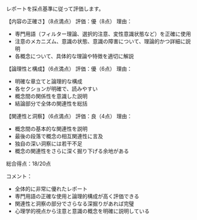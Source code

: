 レポートを採点基準に従って評価します。

【内容の正確さ】（8点満点）
評価：優（8点）
理由：
- 専門用語（フィルター理論、選択的注意、変性意識状態など）を正確に使用
- 注意のメカニズム、意識の状態、意識の障害について、理論的かつ詳細に説明
- 各概念について、具体的な理論や特徴を適切に解説

【論理性と構成】（6点満点）
評価：優（6点）
理由：
- 明確な章立てと論理的な構成
- 各セクションが明確で、読みやすい
- 概念間の関係性を意識した説明
- 結論部分で全体の関連性を総括

【関連性と洞察】（6点満点）
評価：良（4点）
理由：
- 概念間の基本的な関連性を説明
- 最後の段落で概念の相互関連性に言及
- 独自の深い洞察には若干不足
- 概念の関連性をさらに深く掘り下げる余地がある

総合得点：18/20点

コメント：
- 全体的に非常に優れたレポート
- 専門用語の正確な使用と論理的構成が高く評価できる
- 関連性と洞察の部分でさらなる深掘りがあれば完璧
- 心理学的視点から注意と意識の概念を明確に説明している